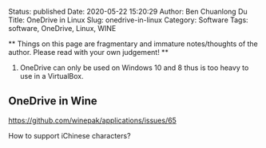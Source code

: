 Status: published
Date: 2020-05-22 15:20:29
Author: Ben Chuanlong Du
Title: OneDrive in Linux
Slug: onedrive-in-linux
Category: Software
Tags: software, OneDrive, Linux, WINE

**
Things on this page are
fragmentary and immature notes/thoughts of the author.
Please read with your own judgement!
**

1. OneDrive can only be used on Windows 10 and 8 thus is too heavy to use in a VirtualBox.

## OneDrive in Wine 

https://github.com/winepak/applications/issues/65

How to support iChinese characters?